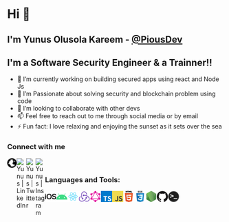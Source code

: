 # Hi 👋

## I'm Yunus Olusola Kareem - [@PiousDev](https://yunuskareem.netlify.app)

## I'm a Software Security Engineer & a Trainner!!

- 🔭 I’m currently working on building secured apps using react and Node Js
- 🌱 I’m Passionate about solving security and blockchain problem using code 
- 👯 I’m looking to collaborate with other devs
- 📫 Feel free to reach out to me through social media or by email
- ⚡ Fun fact: I love relaxing and enjoying the sunset as it sets over the sea

### Connect with me

[<img align="left" alt="" width="22px" src="https://raw.githubusercontent.com/iconic/open-iconic/master/svg/globe.svg" />](https://github.com/solayunus)
[<img align="left" alt="Yunus | LinkedIn" width="22px" src="https://cdn.jsdelivr.net/npm/simple-icons@v3/icons/linkedin.svg" />](https://www.linkedin.com/in/yunuskareem/)
[<img align="left" alt="Yunus | Twitter" width="22px" src="https://cdn.jsdelivr.net/npm/simple-icons@v3/icons/twitter.svg" />](https://twitter.com/PiousDev)
[<img align="left" alt="Yunus | Instagram" width="22px" src="https://cdn.jsdelivr.net/npm/simple-icons@v3/icons/instagram.svg" />](https://www.instagram.com/solayunus/)

<br />

### Languages and Tools:

<img align="left" alt="iOS" width="26px" src="https://raw.githubusercontent.com/github/explore/80688e429a7d4ef2fca1e82350fe8e3517d3494d/topics/ios/ios.png" />
<img align="left" alt="Android" width="26px" src="https://raw.githubusercontent.com/github/explore/80688e429a7d4ef2fca1e82350fe8e3517d3494d/topics/android/android.png" />
<img align="left" alt="React Native" width="26px" src="https://raw.githubusercontent.com/github/explore/80688e429a7d4ef2fca1e82350fe8e3517d3494d/topics/react/react.png" />
<img align="left" alt="Redux" width="26px" src="https://raw.githubusercontent.com/github/explore/80688e429a7d4ef2fca1e82350fe8e3517d3494d/topics/redux/redux.png" />
<img align="left" alt="GraphQL" width="26px" src="https://raw.githubusercontent.com/github/explore/80688e429a7d4ef2fca1e82350fe8e3517d3494d/topics/graphql/graphql.png" />
<img align="left" alt="TypeScript" width="26px" src="https://raw.githubusercontent.com/github/explore/80688e429a7d4ef2fca1e82350fe8e3517d3494d/topics/typescript/typescript.png" />
<img align="left" alt="JavaScript" width="26px" src="https://raw.githubusercontent.com/github/explore/80688e429a7d4ef2fca1e82350fe8e3517d3494d/topics/javascript/javascript.png" />
<img align="left" alt="HTML5" width="26px" src="https://raw.githubusercontent.com/github/explore/80688e429a7d4ef2fca1e82350fe8e3517d3494d/topics/html/html.png" />
<img align="left" alt="CSS3" width="26px" src="https://raw.githubusercontent.com/github/explore/80688e429a7d4ef2fca1e82350fe8e3517d3494d/topics/css/css.png" />
<img align="left" alt="Node.js" width="26px" src="https://raw.githubusercontent.com/github/explore/80688e429a7d4ef2fca1e82350fe8e3517d3494d/topics/nodejs/nodejs.png" />
<img align="left" alt="GitHub" width="26px" src="https://raw.githubusercontent.com/github/explore/78df643247d429f6cc873026c0622819ad797942/topics/github/github.png" />
<img align="left" alt="Terminal" width="26px" src="https://raw.githubusercontent.com/github/explore/80688e429a7d4ef2fca1e82350fe8e3517d3494d/topics/terminal/terminal.png" />
